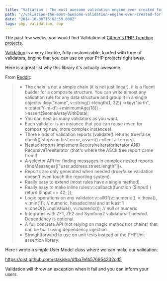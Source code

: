 ```yaml
---
title: "Valiation : The most awesome validation engine ever created for PHP"
path: "//valiation-the-most-awesome-validation-engine-ever-created-for-php"
date: "2014-10-08T16:02:59.000Z"
tags: php, validation, oop
---
```


The past few weeks, you would find Validation at <a title="Github PHP Trending Projects" href="https://github.com/trending?l=php" target="_blank">Github's PHP Trending projects.</a>

<a title="Respect/Validation on Github" href="https://github.com/Respect/Validation" target="_blank">Validation</a> is a very flexible, fully customizable, loaded with tone of validators, engine that you can use on your PHP projects right away.

Here is a great list why this library it's actually awesome.

From <a title="Respect/Validation on Reddit" href="http://www.reddit.com/r/PHP/comments/1telis/respectvalidation_the_most_awesome_validation/ce7emzs" target="_blank">Reddit</a>:
<blockquote>
<ul>
	<li>The chain is not a simple chain (it is not just linear), it is a fluent builder for a composite structure. You can write almost any validation rule for any data structure and group it in a single object:v::key("name", v::string()-&gt;length(1, 32)) -&gt;key("birth", v::date('Y-m-d')-&gt;minimumAge(18)) -&gt;assert($someArrayWithData);</li>
	<li>You can nest as many validators as you want.</li>
	<li>Each validator is an instance that you can reuse (even for composing new, more complex instances).</li>
	<li>Three kinds of validation reports (validate() returns true/false, check() stops on first error, assert() collect all errors).</li>
	<li>Nested reports implement RecursiveIteratorIterator AND RecursiveTreeIterator (that's where the ASCII tree report came from!)</li>
	<li>A selector API for finding messages in complex nested reports (findMessages(["user.address.street.length"])).</li>
	<li>Reports are only generated when needed (true/false validation doesn't even touch the reporting system).</li>
	<li>Really easy to extend (most rules have a single method).</li>
	<li>Really easy to make inline rules:v::callback(function ($input) { return $input == 42; });</li>
	<li>Logic operations on any validator:v::allOf(v::numeric(), v::hexa(), v::min(1)); // numeric, hexadecimal and at least 1 v::oneOf(v::nullValue(), v::numeric()); // null or numeric</li>
	<li>Integrates with ZF1, ZF2 and Symfony2 validators if needed. Dependency is optional.</li>
	<li>A full concrete API (not relying on magic methods or chains) that can be built using dependency injection.</li>
	<li>Straightforward to use on unit tests instead of the PHPUnit assertion library.</li>
</ul>
</blockquote>
Here i wrote a simple User Model class where we can make our validation:

https://gist.github.com/stakisko/dfba7e1b576954232cd5

Validation will throw an exception when it fail and you can inform your users.
